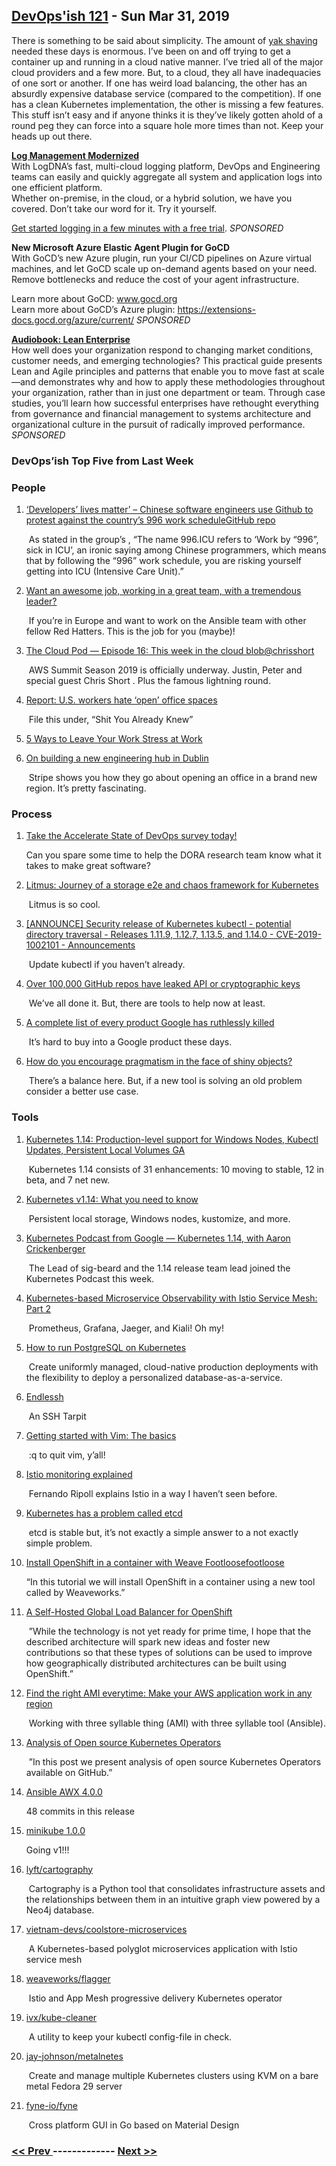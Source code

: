 ## [DevOps'ish 121](https://devopsish.com/121) - Sun Mar 31, 2019

There is something to be said about simplicity. The amount of <a href="https://www.hanselman.com/blog/YakShavingDefinedIllGetThatDoneAsSoonAsIShaveThisYak.aspx">yak shaving</a> needed these days is enormous. I’ve been on and off trying to get a container up and running in a cloud native manner. I’ve tried all of the major cloud providers and a few more. But, to a cloud, they all have inadequacies of one sort or another. If one has weird load balancing, the other has an absurdly expensive database service (compared to the competition). If one has a clean Kubernetes implementation, the other is missing a few features. This stuff isn’t easy and if anyone thinks it is they’ve likely gotten ahold of a round peg they can force into a square hole more times than not. Keep your heads up out there.

<a href="https://logdna.com/sign-up/?utm_medium=Syndication&amp;utm_campaign=DevOpsish&amp;utm_source=DevOpsish"><strong>Log Management Modernized</strong></a><br/>With LogDNA’s fast, multi-cloud logging platform, DevOps and Engineering teams can easily and quickly aggregate all system and application logs into one efficient platform.<br/>Whether on-premise, in the cloud, or a hybrid solution, we have you covered. Don’t take our word for it. Try it yourself.

<a href="https://logdna.com/sign-up/?utm_medium=Syndication&amp;utm_campaign=DevOpsish&amp;utm_source=DevOpsish">Get started logging in a few minutes with a free trial</a>. <em>SPONSORED</em>

<strong>New Microsoft Azure Elastic Agent Plugin for GoCD</strong><br/>With GoCD’s new Azure plugin, run your CI/CD pipelines on Azure virtual machines, and let GoCD scale up on-demand agents based on your need. Remove bottlenecks and reduce the cost of your agent infrastructure.

Learn more about GoCD: <a href="https://www.gocd.org">www.gocd.org</a><br/>Learn more about GoCD’s Azure plugin: <a href="https://extensions-docs.gocd.org/azure/current/">https://extensions-docs.gocd.org/azure/current/</a> <em>SPONSORED</em>

<a href="https://devopsi.sh/g8MpN7"><strong>Audiobook: Lean Enterprise</strong></a><br/>How well does your organization respond to changing market conditions, customer needs, and emerging technologies? This practical guide presents Lean and Agile principles and patterns that enable you to move fast at scale—and demonstrates why and how to apply these methodologies throughout your organization, rather than in just one department or team. Through case studies, you’ll learn how successful enterprises have rethought everything from governance and financial management to systems architecture and organizational culture in the pursuit of radically improved performance. <em>SPONSORED</em>

### DevOps’ish Top Five from Last Week

### People

1. [‘Developers’ lives matter’ – Chinese software engineers use Github to protest against the country’s 996 work scheduleGitHub repo](https://www.scmp.com/tech/start-ups/article/3003691/developers-lives-matter-chinese-software-engineers-use-github)

     As stated in the group’s , “The name 996.ICU refers to ‘Work by “996”, sick in ICU’, an ironic saying among Chinese programmers, which means that by following the “996” work schedule, you are risking yourself getting into ICU (Intensive Care Unit).”
1. [Want an awesome job, working in a great team, with a tremendous leader?](https://social.icims.com/viewjob/pt1553611085158445da)

     If you’re in Europe and want to work on the Ansible team with other fellow Red Hatters. This is the job for you (maybe)!
1. [The Cloud Pod — Episode 16: This week in the cloud blob@chrisshort](https://www.thecloudpod.net/podcast/episode-16-this-week-in-the-cloud-blob/)

     AWS Summit Season 2019 is officially underway. Justin, Peter and special guest Chris Short . Plus the famous lightning round.
1. [Report: U.S. workers hate ‘open’ office spaces](https://www.prdaily.com/report-u-s-workers-hate-open-office-spaces/)

     File this under, “Shit You Already Knew”
1. [5 Ways to Leave Your Work Stress at Work](https://hbr.org/2019/03/5-ways-to-leave-your-work-stress-at-work)

    
1. [On building a new engineering hub in Dublin](https://stripe.com/blog/dublin-eng-office)

     Stripe shows you how they go about opening an office in a brand new region. It’s pretty fascinating.
### Process

1. [Take the Accelerate State of DevOps survey today!](https://google.qualtrics.com/jfe/form/SV_0v2VZMeA2Eha365?sp=5)

     Can you spare some time to help the DORA research team know what it takes to make great software?
1. [Litmus: Journey of a storage e2e and chaos framework for Kubernetes](https://blog.openebs.io/litmus-journey-of-a-storage-e2e-and-chaos-framework-for-kubernetes-dc09a3904a24)

     Litmus is so cool.
1. [[ANNOUNCE] Security release of Kubernetes kubectl - potential directory traversal - Releases 1.11.9, 1.12.7, 1.13.5, and 1.14.0 - CVE-2019-1002101 - Announcements](https://discuss.kubernetes.io/t/announce-security-release-of-kubernetes-kubectl-potential-directory-traversal-releases-1-11-9-1-12-7-1-13-5-and-1-14-0-cve-2019-1002101/5712)

     Update kubectl if you haven’t already.
1. [Over 100,000 GitHub repos have leaked API or cryptographic keys](https://www.zdnet.com/article/over-100000-github-repos-have-leaked-api-or-cryptographic-keys/)

     We’ve all done it. But, there are tools to help now at least.
1. [A complete list of every product Google has ruthlessly killed](https://www.fastcompany.com/90322103/a-eulogy-for-every-product-google-has-ruthlessly-killed-145-and-counting)

     It’s hard to buy into a Google product these days.
1. [How do you encourage pragmatism in the face of shiny objects?](https://www.reddit.com/r/devops/comments/b4tesi/how_do_you_encourage_pragmatism_in_the_face_of/)

     There’s a balance here. But, if a new tool is solving an old problem consider a better use case.
### Tools

1. [Kubernetes 1.14: Production-level support for Windows Nodes, Kubectl Updates, Persistent Local Volumes GA](https://kubernetes.io/blog/2019/03/25/kubernetes-1-14-release-announcement/)

     Kubernetes 1.14 consists of 31 enhancements: 10 moving to stable, 12 in beta, and 7 net new.
1. [Kubernetes v1.14: What you need to know](https://developers.redhat.com/blog/2019/03/25/kubernetes-v1-14-what-you-need-to-know/)

     Persistent local storage, Windows nodes, kustomize, and more.
1. [Kubernetes Podcast from Google — Kubernetes 1.14, with Aaron Crickenberger](https://kubernetespodcast.com/episode/046-kubernetes-1.14/)

     The Lead of sig-beard and the 1.14 release team lead joined the Kubernetes Podcast this week.
1. [Kubernetes-based Microservice Observability with Istio Service Mesh: Part 2](https://itnext.io/kubernetes-based-microservice-observability-with-istio-service-mesh-part-2-f25c4b474a65)

     Prometheus, Grafana, Jaeger, and Kiali! Oh my!
1. [How to run PostgreSQL on Kubernetes](https://opensource.com/article/19/3/how-run-postgresql-kubernetes)

     Create uniformly managed, cloud-native production deployments with the flexibility to deploy a personalized database-as-a-service.
1. [Endlessh](https://nullprogram.com/blog/2019/03/22/)

     An SSH Tarpit
1. [Getting started with Vim: The basics](https://opensource.com/article/19/3/getting-started-vim)

     :q to quit vim, y’all!
1. [Istio monitoring explained](https://blog.giantswarm.io/Istio-monitoring-explained/)

     Fernando Ripoll explains Istio in a way I haven’t seen before.
1. [Kubernetes has a problem called etcd](https://www.reddit.com/r/kubernetes/comments/b6g90j/kubernetes_has_a_problem_called_etcd/)

     etcd is stable but, it’s not exactly a simple answer to a not exactly simple problem.
1. [Install OpenShift in a container with Weave Footloosefootloose](https://blog.alexellis.io/openshift-in-a-footloose-container/)

     “In this tutorial we will install OpenShift in a container using a new tool called  by Weaveworks.”
1. [A Self-Hosted Global Load Balancer for OpenShift](https://blog.openshift.com/a-self-hosted-global-load-balancer-for-openshift/)

     ”While the technology is not yet ready for prime time, I hope that the described architecture will spark new ideas and foster new contributions so that these types of solutions can be used to improve how geographically distributed architectures can be built using OpenShift.”
1. [Find the right AMI everytime: Make your AWS application work in any region](https://www.ansible.com/blog/find-the-right-ami-everytime-make-your-aws-application-work-in-any-region)

     Working with three syllable thing (AMI) with three syllable tool (Ansible).
1. [Analysis of Open source Kubernetes Operators](https://medium.com/@cloudark/analysis-of-open-source-kubernetes-operators-f6be898f2340)

     ”In this post we present analysis of open source Kubernetes Operators available on GitHub.”
1. [Ansible AWX 4.0.0](https://github.com/ansible/awx/releases/tag/4.0.0)

     48 commits in this release
1. [minikube 1.0.0](https://github.com/kubernetes/minikube/releases/tag/v1.0.0)

     Going v1!!!
1. [lyft/cartography](https://github.com/lyft/cartography)

     Cartography is a Python tool that consolidates infrastructure assets and the relationships between them in an intuitive graph view powered by a Neo4j database.
1. [vietnam-devs/coolstore-microservices](https://github.com/vietnam-devs/coolstore-microservices)

     A Kubernetes-based polyglot microservices application with Istio service mesh
1. [weaveworks/flagger](https://github.com/weaveworks/flagger)

     Istio and App Mesh progressive delivery Kubernetes operator
1. [ivx/kube-cleaner](https://github.com/ivx/kube-cleaner)

     A utility to keep your kubectl config-file in check.
1. [jay-johnson/metalnetes](https://github.com/jay-johnson/metalnetes)

     Create and manage multiple Kubernetes clusters using KVM on a bare metal Fedora 29 server
1. [fyne-io/fyne](https://github.com/fyne-io/fyne)

     Cross platform GUI in Go based on Material Design

### [ << Prev ](devopsweekly-120.md) ------------- [ Next >> ](devopsweekly-122.md)